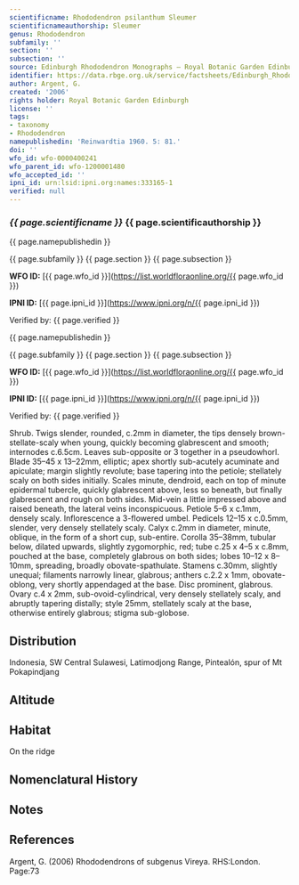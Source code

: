 ```yaml
---
scientificname: Rhododendron psilanthum Sleumer
scientificnameauthorship: Sleumer
genus: Rhododendron
subfamily: ''
section: ''
subsection: ''
source: Edinburgh Rhododendron Monographs – Royal Botanic Garden Edinburgh
identifier: https://data.rbge.org.uk/service/factsheets/Edinburgh_Rhododendron_Monographs.xhtml
author: Argent, G.
created: '2006'
rights holder: Royal Botanic Garden Edinburgh
license: ''
tags:
- taxonomy
- Rhododendron
namepublishedin: 'Reinwardtia 1960. 5: 81.'
doi: ''
wfo_id: wfo-0000400241
wfo_parent_id: wfo-1200001480
wfo_accepted_id: ''
ipni_id: urn:lsid:ipni.org:names:333165-1
verified: null
---
```

### _{{ page.scientificname }}_ {{ page.scientificauthorship }}
 {{ page.namepublishedin }}

{{ page.subfamily }} {{ page.section }} {{ page.subsection }}

**WFO ID:** [{{ page.wfo_id }}](https://list.worldfloraonline.org/{{ page.wfo_id }})

**IPNI ID:** [{{ page.ipni_id }}](https://www.ipni.org/n/{{ page.ipni_id }})

Verified by: {{ page.verified }}

 {{ page.namepublishedin }}

{{ page.subfamily }} {{ page.section }} {{ page.subsection }}

**WFO ID:** [{{ page.wfo_id }}](https://list.worldfloraonline.org/{{ page.wfo_id }})

**IPNI ID:** [{{ page.ipni_id }}](https://www.ipni.org/n/{{ page.ipni_id }})

Verified by: {{ page.verified }}



Shrub. Twigs slender, rounded, c.2mm in diameter, the tips densely brown-stellate-scaly when young, quickly becoming glabrescent and smooth; internodes c.6.5cm. Leaves sub-opposite or 3 together in a pseudowhorl. Blade 35–45 x 13–22mm, elliptic; apex shortly sub-acutely acuminate and apiculate; margin slightly revolute; base tapering into the petiole; stellately scaly on both sides initially. Scales minute, dendroid, each on top of minute epidermal tubercle, quickly glabrescent above, less so beneath, but finally glabrescent and rough on both sides. Mid-vein a little impressed above and raised beneath, the lateral veins inconspicuous. Petiole 5–6 x c.1mm, densely scaly. Inflorescence a 3-flowered umbel. Pedicels 12–15 x c.0.5mm, slender, very densely stellately scaly. Calyx c.2mm in diameter, minute, oblique, in the form of a short cup, sub-entire. Corolla 35–38mm, tubular below, dilated upwards, slightly zygomorphic, red; tube c.25 x 4–5 x c.8mm, pouched at the base, completely glabrous on both sides; lobes 10–12 x 8–10mm, spreading, broadly obovate-spathulate. Stamens c.30mm, slightly unequal; filaments narrowly linear, glabrous; anthers c.2.2 x 1mm, obovate-oblong, very shortly appendaged at the base. Disc prominent, glabrous. Ovary c.4 x 2mm, sub-ovoid-cylindrical, very densely stellately scaly, and abruptly tapering distally; style 25mm, stellately scaly at the base, otherwise entirely glabrous; stigma sub-globose.

## Distribution
Indonesia, SW Central Sulawesi, Latimodjong Range, Pintealón, spur of Mt Pokapindjang

## Altitude


## Habitat
On the ridge

## Nomenclatural History

                       
## Notes


## References

Argent, G. (2006) Rhododendrons of subgenus Vireya. RHS:London. Page:73
